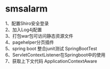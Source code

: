 # smsalarm
1、配置Shiro安全登录<br/>
2、加入Log4j配置<br/>
3、打包war包可访问静态资源文件<br/>
4、pagehelper分页插件<br/>
5、spring boot 整合junit测试 SpringBootTest<br/>
6、ServletContextListener在Springboot中的使用<br/>
7、获取上下文代码 ApplicationContextAware<br>
